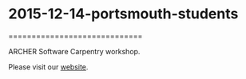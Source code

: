 # 2015-12-14-portsmouth-students
=============================

ARCHER Software Carpentry workshop.

Please visit our [website](http://hpcarcher.github.io/2015-12-14-portsmouth/).
